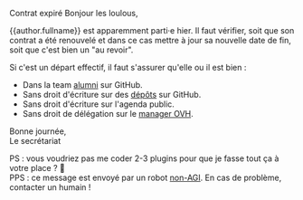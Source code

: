 Contrat expiré
Bonjour les loulous,

{{author.fullname}} est apparemment parti·e hier. Il faut vérifier, soit que son contrat a été renouvelé et dans ce cas mettre à jour sa nouvelle date de fin, soit que c'est bien un "au revoir".

Si c'est un départ effectif, il faut s'assurer qu'elle ou il est bien :

- Dans la team [alumni](https://github.com/orgs/sgmap/teams/alumni) sur GitHub.
- Sans droit d'écriture sur des [dépôts](https://github.com/orgs/sgmap/people) sur GitHub.
- Sans droit d'écriture sur l'agenda public.
- Sans droit de délégation sur le [manager OVH](https://www.ovh.com/manager/web/#/configuration/email_domain/beta.gouv.fr?tab=EMAILS).

Bonne journée,  
Le secrétariat

PS : vous voudriez pas me coder 2-3 plugins pour que je fasse tout ça à votre place ? 😬  
PPS : ce message est envoyé par un robot [non-AGI](https://en.wikipedia.org/wiki/Artificial_general_intelligence). En cas de problème, contacter un humain !
